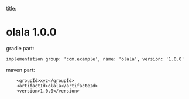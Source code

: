 
title:

# olala 1.0.0

gradle part:

    implementation group: 'com.example', name: 'olala', version: '1.0.0'

maven part:

        <groupId>xyz</groupId>
        <artifactId>olala</artifacteId>
        <version>1.0.0</version>
